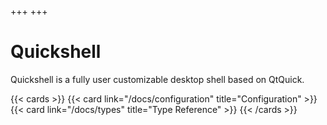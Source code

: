 +++
+++

# Quickshell
Quickshell is a fully user customizable desktop shell based on QtQuick.

{{< cards >}}
  {{< card link="/docs/configuration" title="Configuration" >}}
  {{< card link="/docs/types" title="Type Reference" >}}
{{< /cards >}}
